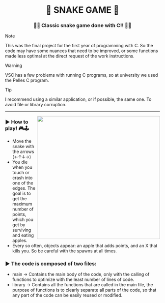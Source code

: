 <h1 align="center"> 🐍 SNAKE GAME 🐍 </h1>
<h3 align="center"> 🍎🍏 Classic snake game done with C!! 🍎🍏 </h3>

<p align="left"> 

>[!NOTE]
>This was the final project for the first year of programming with C. So the code may have some nuances that need to be improved, or some functions made less optimal at the direct request of the work instructions.

>[!WARNING]
>VSC has a few problems with running C programs, so at university we used the Pelles C program.

>[!TIP]
>I recommend using a similar application, or if possible, the same one. To avoid file or library corruption.

---

<img align="right" src="https://art.pixilart.com/8bae488c7808f9e.gif" width = 400px>
<h3 align="left"> ▶ How to play! 🎮🕹️</h3>

- Move the snake with the arrows (←↑↓→)
- You die when you touch or crash into one of the edges. The goal is to get the maximum number of points, which you get by surviving and eating apples.
- Every so often, objects appear: an apple that adds points, and an X that kills you. So be careful with the spawns at all times.

<h3 align="left"> ▶ The code is composed of two files: </h3>

- main → Contains the main body of the code, only with the calling of functions to optimize with the least number of lines of code.
- library → Contains all the functions that are called in the main file, the purpose of functions is to clearly separate all parts of the code, so that any part of the code can be easily reused or modified.


